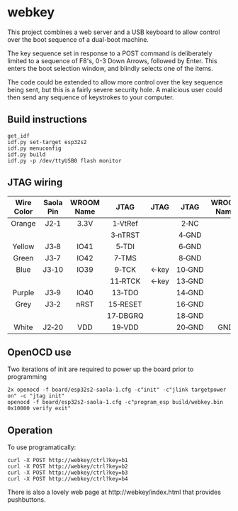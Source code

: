 # webkey
This project combines a web server and a USB keyboard to allow control over the boot sequence of a dual-boot machine.

The key sequence set in response to a POST command is deliberately limited to a sequence of F8's, 0-3 Down Arrows, followed by Enter. This enters the boot selection window, and blindly selects one of the items.

The code could be extended to allow more control over the key sequence being sent, but this is a fairly severe security hole. A malicious user could then send any sequence of keystrokes to your computer.

## Build instructions
```
get_idf
idf.py set-target esp32s2
idf.py menuconfig
idf.py build
idf.py -p /dev/ttyUSB0 flash monitor
```

## JTAG wiring
| Wire Color | Saola Pin    | WROOM Name | JTAG             | JTAG  | JTAG           | WROOM Name | Saola Pin     | Wire Color |
|:----------:|:------------:|:----------:|:----------------:|:-----:|:--------------:|:----------:|:-------------:|:----------:|
| Orange     | J2&#x2011;1  | 3.3V       | 1&#x2011;VtRef   |       | 2&#x2011;NC    |            |               |            |
|            |              |            | 3&#x2011;nTRST   |       | 4&#x2011;GND   |            |               |            |
| Yellow     | J3&#x2011;8  | IO41       | 5&#x2011;TDI     |       | 6&#x2011;GND   |            |               |            |
| Green      | J3&#x2011;7  | IO42       | 7&#x2011;TMS     |       | 8&#x2011;GND   |            |               |            |
| Blue       | J3&#x2011;10 | IO39       | 9&#x2011;TCK     | <-key | 10&#x2011;GND  |            |               |            |
|            |              |            | 11&#x2011;RTCK   | <-key | 13&#x2011;GND  |            |               |            |
| Purple     | J3&#x2011;9  | IO40       | 13&#x2011;TDO    |       | 14&#x2011;GND  |            |               |            |
| Grey       | J3&#x2011;2  | nRST       | 15&#x2011;RESET  |       | 16&#x2011;GND  |            |               |            |
|            |              |            | 17&#x2011;DBGRQ  |       | 18&#x2011;GND  |            |               |            |
| White      | J2&#x2011;20 | VDD        | 19&#x2011;VDD    |       | 20&#x2011;GND  | GND        | J2&#x2011;21  | Black      |

## OpenOCD use
Two iterations of init are required to power up the board prior to programming
```
2x openocd -f board/esp32s2-saola-1.cfg -c"init" -c"jlink targetpower on" -c "jtag init"
openocd -f board/esp32s2-saola-1.cfg -c"program_esp build/webkey.bin 0x10000 verify exit"
```

## Operation
To use programatically:
```
curl -X POST http://webkey/ctrl?key=b1
curl -X POST http://webkey/ctrl?key=b2
curl -X POST http://webkey/ctrl?key=b3
curl -X POST http://webkey/ctrl?key=b4
```

There is also a lovely web page at http://webkey/index.html that provides pushbuttons.
